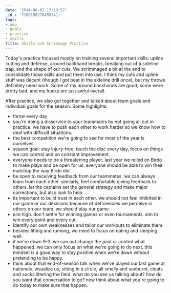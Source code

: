 ```yaml
---
date: '2014-06-07 17:13:57'
_id_: '7109158276455341'
tags:
- amp
- goals
- practice
- skills
title: Skills and Scrimmage Practice
---
```


Today's practice focused mostly on training several important skills: upline cutting and defense, around backhand breaks, breaking out of a sideline trap, and the shape of our cuts. We scrimmaged a bit at the end to consolidate those skills and put them into use. I think my cuts and upline stuff was decent (though I got beat in the sideline drill once), but my throws definitely need work. Some of my around backhands are good, some were pretty bad, and my hucks are just awful overall. 

After practice, we also got together and talked about team goals and individual goals for the season. Some highlights:

- throw every day
- you're doing a disservice to your teammates by not going all out in practice. we have to push each other to work harder so we know how to deal with difficult situations. 
- the best competition we're going to see for most of the year is ourselves. 
- season goal: stay injury-free, touch the disc every day, focus on things we can control and on constant improvement.
- everyone needs to be a threatening player. last year we relied on Birdo to make plays and be open for us. everyone should be able to win their matchup the way Birdo did.
- be open to receiving feedback from our teammates. we can always learn from each other. similarly, feel comfortable giving feedback to others. let the captains set the general strategy and make major corrections, but also look to help.
- its important to build trust in each other. we should not feel inhibited in our game or our decisions because of deficiencies we perceive in others on our team. we should play our game.
- aim high. don't settle for winning games or even tournaments. aim to win every point and every cut.
- identify our own weaknesses and tailor our workouts to eliminate them.
- besides lifting and running, we need to focus on eating and sleeping well.
- if we're down 9-3, we can not change the past or control what happened. we can only focus on what we're going to do next. this mindset is a good way to stay positive when we're down without pretending to be happy.
- think about that end-of-season talk when we've played our last game at nationals. visualize us, sitting in a circle, all smelly and sunburnt, cleats and socks littering the field. what do you see us talking about? how do you want that conversation to go? now think about what you're going to do today to make sure that happen.
